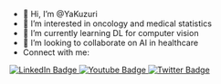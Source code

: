 - 👋 Hi, I’m @YaKuzuri
- 👀 I’m interested in oncology and medical statistics
- 🌱 I’m currently learning DL for computer vision
- 💞️ I’m looking to collaborate on AI in healthcare
- Connect with me: 
<div id="badges">
  <a href="www.linkedin.com/in/yakuzuri">
    <img src="https://img.shields.io/badge/LinkedIn-blue?style=for-the-badge&logo=linkedin&logoColor=white" alt="LinkedIn Badge"/>
  </a>
  <a href="https://vk.com/yarik_bukov">
    <img src="https://img.shields.io/badge/VK-red?style=for-the-badge&logo=youtube&logoColor=white" alt="Youtube Badge"/>
  </a>
  <a href="https://t.me/YaKuzuri">
    <img src="https://img.shields.io/badge/Telegram-blue?style=for-the-badge&logo=twitter&logoColor=white" alt="Twitter Badge"/>
  </a>
</div>

<!---
YaKuzuri/YaKuzuri is a ✨ special ✨ repository because its `README.md` (this file) appears on your GitHub profile.
You can click the Preview link to take a look at your changes.
--->

